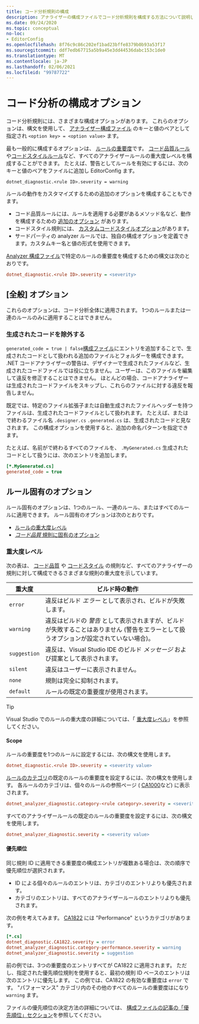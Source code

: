 ```yaml
---
title: コード分析規則の構成
description: アナライザーの構成ファイルでコード分析規則を構成する方法について説明します。
ms.date: 09/24/2020
ms.topic: conceptual
no-loc:
- EditorConfig
ms.openlocfilehash: 8f76c9c86c202ef1bad23bffe8379b0b93a53f17
ms.sourcegitcommit: ddf7edb67715a5b9a45e3dd44536dabc153c1de0
ms.translationtype: MT
ms.contentlocale: ja-JP
ms.lasthandoff: 02/06/2021
ms.locfileid: "99787722"
---
```

# <a name="configuration-options-for-code-analysis"></a>コード分析の構成オプション

コード分析規則には、さまざまな構成オプションがあります。 これらのオプションは、構文を使用して、 [アナライザー構成ファイル](configuration-files.md) のキーと値のペアとして指定され `<option key> = <option value>` ます。

最も一般的に構成するオプションは、 [ルールの重要度](#severity-level)です。 [コード品質ルール](quality-rules/index.md)や[コードスタイルルール](style-rules/index.md)など、すべてのアナライザールールの重大度レベルを構成することができます。 たとえば、警告としてルールを有効にするには、次のキーと値のペアをファイルに追加し EditorConfig ます。

`dotnet_diagnostic.<rule ID>.severity = warning`

ルールの動作をカスタマイズするための追加のオプションを構成することもできます。

- コード品質ルールには、ルールを適用する必要があるメソッド名など、動作を構成するための [追加のオプション](code-quality-rule-options.md) があります。
- コードスタイル規則には、 [カスタムコードスタイルオプション](code-style-rule-options.md)があります。
- サードパーティの analyzer ルールでは、独自の構成オプションを定義できます。カスタムキー名と値の形式を使用できます。

[Analyzer 構成ファイル](configuration-files.md)で特定のルールの重要度を構成するための構文は次のとおりです。

```ini
dotnet_diagnostic.<rule ID>.severity = <severity>
```

## <a name="general-options"></a>[全般] オプション

これらのオプションは、コード分析全体に適用されます。 1つのルールまたは一連のルールのみに適用することはできません。

### <a name="exclude-generated-code"></a>生成されたコードを除外する

`generated_code = true | false`[構成ファイル](configuration-files.md)にエントリを追加することで、生成されたコードとして扱われる追加のファイルとフォルダーを構成できます。 .NET コードアナライザーの警告は、デザイナーで生成されたファイルなど、生成されたコードファイルでは役に立ちません。ユーザーは、このファイルを編集して違反を修正することはできません。 ほとんどの場合、コードアナライザーは生成されたコードファイルをスキップし、これらのファイルに対する違反を報告しません。

既定では、特定のファイル拡張子または自動生成されたファイルヘッダーを持つファイルは、生成されたコードファイルとして扱われます。 たとえば、またはで終わるファイル名 `.designer.cs` `.generated.cs` は、生成されたコードと見なされます。 この構成オプションを使用すると、追加の命名パターンを指定できます。

たとえば、名前がで終わるすべてのファイルを、 `.MyGenerated.cs` 生成されたコードとして扱うには、次のエントリを追加します。

```ini
[*.MyGenerated.cs]
generated_code = true
```

## <a name="rule-specific-options"></a>ルール固有のオプション

ルール固有のオプションは、1つのルール、一連のルール、またはすべてのルールに適用できます。 ルール固有のオプションは次のとおりです。

- [ルールの重大度レベル](#severity-level)
- [*コード品質* 規則に固有のオプション](code-quality-rule-options.md)

### <a name="severity-level"></a>重大度レベル

次の表は、 [コード品質](quality-rules/index.md) や [コードスタイル](style-rules/index.md) の規則など、すべてのアナライザーの規則に対して構成できるさまざまな規則の重大度を示しています。

| 重大度 | ビルド時の動作 |
|-|-|
| `error` | 違反はビルド *エラー* として表示され、ビルドが失敗します。|
| `warning` | 違反はビルドの *警告* として表示されますが、ビルドが失敗することはありません (警告をエラーとして扱うオプションが設定されていない場合)。 |
| `suggestion` | 違反は、Visual Studio IDE のビルド *メッセージ* および提案として表示されます。 |
| `silent` | 違反はユーザーに表示されません。 |
| `none` | 規則は完全に抑制されます。 |
| `default` | ルールの既定の重要度が使用されます。 |

> [!TIP]
> Visual Studio でのルールの重大度の詳細については、「 [重大度レベル](/visualstudio/ide/editorconfig-language-conventions#severity-levels)」を参照してください。

#### <a name="scope"></a>Scope

ルールの重要度を1つのルールに設定するには、次の構文を使用します。

```ini
dotnet_diagnostic.<rule ID>.severity = <severity value>
```

[ルールのカテゴリ](categories.md)の既定のルールの重要度を設定するには、次の構文を使用します。 各ルールのカテゴリは、個々のルールの参照ページ ( [CA1000](quality-rules/ca1000.md)など) に表示されます。

```ini
dotnet_analyzer_diagnostic.category-<rule category>.severity = <severity value>
```

すべてのアナライザールールの既定のルールの重要度を設定するには、次の構文を使用します。

```ini
dotnet_analyzer_diagnostic.severity = <severity value>
```

#### <a name="precedence"></a>優先順位

同じ規則 ID に適用できる重要度の構成エントリが複数ある場合は、次の順序で優先順位が選択されます。

- ID による個々のルールのエントリは、カテゴリのエントリよりも優先されます。
- カテゴリのエントリは、すべてのアナライザールールのエントリよりも優先されます。

次の例を考えてみます。 [CA1822](/visualstudio/code-quality/ca1822) には "Performance" というカテゴリがあります。

```ini
[*.cs]
dotnet_diagnostic.CA1822.severity = error
dotnet_analyzer_diagnostic.category-performance.severity = warning
dotnet_analyzer_diagnostic.severity = suggestion
```

前の例では、3つの重要度のエントリすべてが CA1822 に適用されます。 ただし、指定された優先順位規則を使用すると、最初の規則 ID ベースのエントリは次のエントリに優先します。 この例では、CA1822 の有効な重要度は `error` です。 "パフォーマンス" カテゴリ内のその他のすべてのルールの重要度はになり `warning` ます。

ファイルの優先順位の決定方法の詳細については、 [構成ファイルの記事の「優先順位」セクション](configuration-files.md#precedence)を参照してください。
